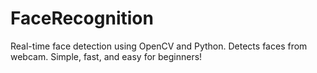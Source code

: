 # FaceRecognition
Real-time face detection using OpenCV and Python. Detects faces from webcam. Simple, fast, and easy for beginners!
